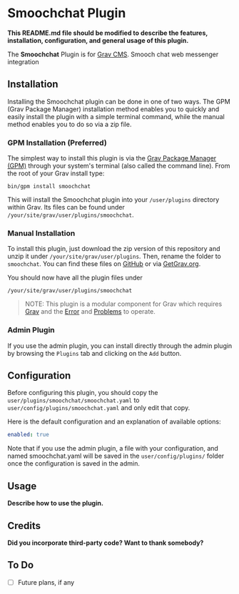 # Smoochchat Plugin

**This README.md file should be modified to describe the features, installation, configuration, and general usage of this plugin.**

The **Smoochchat** Plugin is for [Grav CMS](http://github.com/getgrav/grav). Smooch chat web messenger integration

## Installation

Installing the Smoochchat plugin can be done in one of two ways. The GPM (Grav Package Manager) installation method enables you to quickly and easily install the plugin with a simple terminal command, while the manual method enables you to do so via a zip file.

### GPM Installation (Preferred)

The simplest way to install this plugin is via the [Grav Package Manager (GPM)](http://learn.getgrav.org/advanced/grav-gpm) through your system's terminal (also called the command line).  From the root of your Grav install type:

    bin/gpm install smoochchat

This will install the Smoochchat plugin into your `/user/plugins` directory within Grav. Its files can be found under `/your/site/grav/user/plugins/smoochchat`.

### Manual Installation

To install this plugin, just download the zip version of this repository and unzip it under `/your/site/grav/user/plugins`. Then, rename the folder to `smoochchat`. You can find these files on [GitHub](https://github.com/marshmn/grav-plugin-smoochchat) or via [GetGrav.org](http://getgrav.org/downloads/plugins#extras).

You should now have all the plugin files under

    /your/site/grav/user/plugins/smoochchat
	
> NOTE: This plugin is a modular component for Grav which requires [Grav](http://github.com/getgrav/grav) and the [Error](https://github.com/getgrav/grav-plugin-error) and [Problems](https://github.com/getgrav/grav-plugin-problems) to operate.

### Admin Plugin

If you use the admin plugin, you can install directly through the admin plugin by browsing the `Plugins` tab and clicking on the `Add` button.

## Configuration

Before configuring this plugin, you should copy the `user/plugins/smoochchat/smoochchat.yaml` to `user/config/plugins/smoochchat.yaml` and only edit that copy.

Here is the default configuration and an explanation of available options:

```yaml
enabled: true
```

Note that if you use the admin plugin, a file with your configuration, and named smoochchat.yaml will be saved in the `user/config/plugins/` folder once the configuration is saved in the admin.

## Usage

**Describe how to use the plugin.**

## Credits

**Did you incorporate third-party code? Want to thank somebody?**

## To Do

- [ ] Future plans, if any

